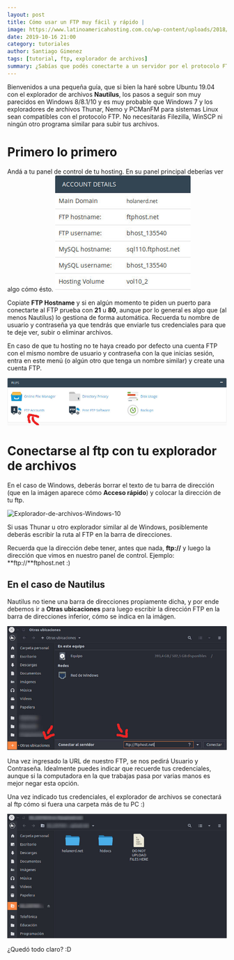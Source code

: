 ```yaml
---
layout: post
title: Cómo usar un FTP muy fácil y rápido | 
image: https://www.latinoamericahosting.com.co/wp-content/uploads/2018/12/FTP-SFTP-FTPS.jpg
date: 2019-10-16 21:00
category: tutoriales
author: Santiago Gimenez
tags: [tutorial, ftp, explorador de archivos]
summary: ¿Sabías que podés conectarte a un servidor por el protocolo FTP sin instalar ningún programa extra?
---
```


Bienvenidos a una pequeña guía, que si bien la haré sobre Ubuntu 19.04 con el explorador de archivos **Nautilus**, los pasos a seguir son muy parecidos en Windows 8/8.1/10 y es muy probable que Windows 7 y los exploradores de archivos Thunar, Nemo y PCManFM para sistemas Linux sean compatibles con el protocolo FTP.
No necesitarás Filezilla, WinSCP ni ningún otro programa similar para subir tus archivos.

# Primero lo primero
Andá a tu panel de control de tu hosting. En su panel principal deberías ver algo cómo ésto.
![Cuenta-de-ftp](https://raw.githubusercontent.com/Chiqui1234/holanerd-jekyll/master/assets/img/como-usar-un-ftp-muy-facil-y-rapido/ftpAccount.jpg)

Copiate **FTP Hostname** y si en algún momento te piden un puerto para conectarte al FTP prueba con **21** u **80**, aunque por lo general es algo que (al menos Nautilus) lo gestiona de forma automática. Recuerda tu nombre de usuario y contraseña ya que tendrás que enviarle tus credenciales para que te deje ver, subir o eliminar archivos.

En caso de que tu hosting no te haya creado por defecto una cuenta FTP con el mismo nombre de usuario y contraseña con la que inicias sesión, entra en este menú (o algún otro que tenga un nombre similar) y create una cuenta FTP.

![Vista-de-cuentas-ftp](https://raw.githubusercontent.com/Chiqui1234/holanerd-jekyll/master/assets/img/como-usar-un-ftp-muy-facil-y-rapido/ftpAccounts.jpg)

# Conectarse al ftp con tu explorador de archivos
En el caso de Windows, deberás borrar el texto de tu barra de dirección (que en la imágen aparece cómo **Acceso rápido**) y colocar la dirección de tu ftp.

![Explorador-de-archivos-Windows-10](https://i1.wp.com/www.tecnicomo.com/wp-content/uploads/2015/09/C%C3%B3mo-acceder-al-Explorador-de-archivos-en-Windows-10-2.png)

Si usas Thunar u otro explorador similar al de Windows, posiblemente deberás escribir la ruta al FTP en la barra de direcciones.

Recuerda que la dirección debe tener, antes que nada, **ftp://** y luego la dirección que vimos en nuestro panel de control.
Ejemplo: **ftp://**ftphost.net :)

## En el caso de Nautilus

Nautilus no tiene una barra de direcciones propiamente dicha, y por ende debemos ir a **Otras ubicaciones** para luego escribir la dirección FTP en la barra de direcciones inferior, cómo se indica en la imágen.

![Explorador-de-archivos-Nautilus](https://raw.githubusercontent.com/Chiqui1234/holanerd-jekyll/master/assets/img/como-usar-un-ftp-muy-facil-y-rapido/conection1.jpg)

Una vez ingresado la URL de nuestro FTP, se nos pedirá Usuario y Contraseña.
Idealmente puedes indicar que recuerde tus credenciales, aunque si la computadora en la que trabajas pasa por varias manos es mejor negar esta opción.

Una vez indicado tus credenciales, el explorador de archivos se conectará al ftp cómo si fuera una carpeta más de tu PC :)

![Explorador-de-archivos-Nautilus](https://raw.githubusercontent.com/Chiqui1234/holanerd-jekyll/master/assets/img/como-usar-un-ftp-muy-facil-y-rapido/conection2.jpg)

¿Quedó todo claro? :D